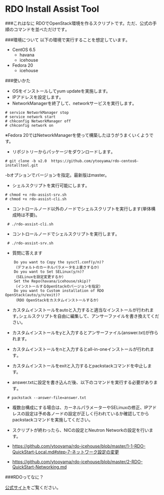 RDO Install Assist Tool
==========

###これはなに
RDOでOpenStack環境を作るスクリプトです。ただ、公式の手順のコマンドを並べただけです｡

###環境について
以下の環境で実行することを想定しています｡

- CentOS 6.5
  - havana
  - icehouse
- Fedora 20
  - icehouse

###使いかた
- OSをインストールしてyum updateを実施します。
- IPアドレスを設定します｡
- NetworkManagerを終了して、networkサービスを実行します｡

```
# service NetworkManager stop
# service network start
# chkconfig NetworkManager off
# chkconfig network on
```
※Fedora 20ではNetworkManagerを使って構築したほうがうまくいくようです。

- リポジトリーからパッケージをダウンロードします｡

```
# git clone -b v2.0  https://github.com/ytooyama/rdo-centos6-installtool.git
```
-bオプションでバージョンを指定。最新版はmaster。

- シェルスクリプトを実行可能にします｡

```
# chmod +x rdo-assist-srv.sh
# chmod +x rdo-assist-cli.sh
```

- コントロールノード以外のノードでシェルスクリプトを実行します(単体構成時は不要)｡

```
 # ./rdo-assist-cli.sh
```

- コントロールノードでシェルスクリプトを実行します｡

```
 # ./rdo-assist-srv.sh
```

- 質問に答えます

```
	Do you want to Copy the sysctl.conf(y/n)?
	（デフォルトのカーネルパラメータを上書きするか）
	Do you want to Set SELinux(y/n)?
	（SELinuxを設定変更するか）
	Set the Repo(havana/icehouse/skip)?
	（インストールするOpenStackのバージョンを指定）
	Do you want to Custom installation of RDO OpenStack(auto/y/n/exit)?
	（RDO OpenStackをカスタムインストールするか）
```
- カスタムインストールをautoと入力すると適当なインストールが行われます｡シェルスクリプトを自由に編集して、アンサーファイルを書き換えてください。
- カスタムインストールをyと入力するとアンサーファイル(answer.txt)が作られます。
- カスタムインストールをnと入力するとall-in-oneインストールが行われます｡
- カスタムインストールをexitと入力するとpackstackコマンドを中止します。

- answer.txtに設定を書き込んだ後、以下のコマンドを実行する必要があります｡

```
 # packstack --answer-file=answer.txt
```

- 複数台構成にする場合は、カーネルパラメーターやSELinuxの修正、IPアドレスの設定は予め各ノードの設定が正しく行われているか確認してからpackstackコマンドを実施してください。

- スクリプトが終わったら、NICの設定とNeutron Networkの設定を行います。

- <https://github.com/ytooyama/rdo-icehouse/blob/master/1-1-RDO-QuickStart-Local.md#step-7-ネットワーク設定の変更>
- <https://github.com/ytooyama/rdo-icehouse/blob/master/2-RDO-QuickStart-Networking.md>

###RDOってなに？

[公式サイト](http://jp-redhat.com/openstack/rdo/)をご覧ください。
